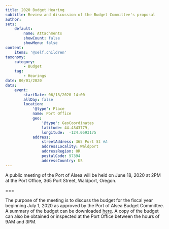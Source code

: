 ```yaml
---
title: 2020 Budget Hearing
subtitle: Review and discussion of the Budget Committee's proposal
author:
sets:
    default:
        name: Attachments
        showCount: false
        showMenu: false
content:
    items: '@self.children'
taxonomy:
    category: 
        - Budget
    tag: 
        - Hearings
date: 06/01/2020
data:
    event:
        startDate: 06/18/2020 14:00
        allDay: false
        location:
            '@type': Place
            name: Port Office
            geo:
                '@type': GeoCoordinates
                latitude: 44.4343779,
                longitude:  -124.0593175 
            address:
                streetAddress: 365 Port St #A
                addressLocality: Waldport
                addressRegion: OR
                postalCode: 97394
                addressCountry: US
---
```


A public meeting of the Port of Alsea will be held on June 18, 2020 at 2PM at the Port Office, 365 Port Street, Waldport, Oregon.

===

The purpose of the meeting is to discuss the budget for the fiscal year beginning July 1, 2020 as approved by the Port of Alsea Budget Committee. A summary of the budget can be downloaded [here](Port-of-Alsea-2020-Budget-Summary.pdf). A copy of the budget can also be obtained or inspected at the Port Office between the hours of 9AM and 3PM.
